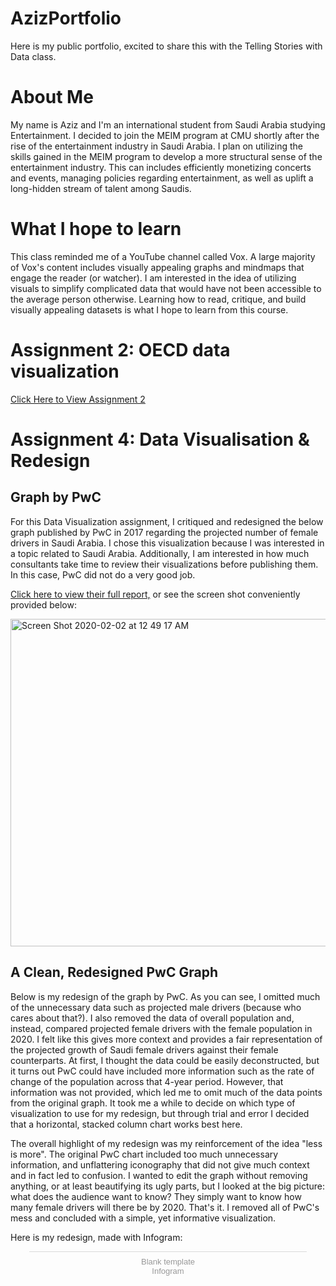 # AzizPortfolio
Here is my public portfolio, excited to share this with the Telling Stories with Data class.

# About Me
My name is Aziz and I'm an international student from Saudi Arabia studying Entertainment. I decided to join the MEIM program at CMU shortly after the rise of the entertainment industry in Saudi Arabia. I plan on utilizing the skills gained in the MEIM program to develop a more structural sense of the entertainment industry. This can includes efficiently monetizing concerts and events, managing policies regarding entertainment, as well as uplift a long-hidden stream of talent among Saudis.

# What I hope to learn
This class reminded me of a YouTube channel called Vox. A large majority of Vox's content includes visually appealing graphs and mindmaps that engage the reader (or watcher). I am interested in the idea of utilizing visuals to simplify complicated data that would have not been accessible to the average person otherwise. Learning how to read, critique, and build visually appealing datasets is what I hope to learn from this course.

# Assignment 2: OECD data visualization

[Click Here to View Assignment 2](https://azizaangari.github.io/AzizData/datavis2)


# Assignment 4: Data Visualisation & Redesign

## Graph by PwC
For this Data Visualization assignment, I critiqued and redesigned the below graph published by PwC in 2017 regarding the projected number of female drivers in Saudi Arabia. I chose this visualization because I was interested in a topic related to Saudi Arabia. Additionally, I am interested in how much consultants take time to review their visualizations before publishing them. In this case, PwC did not do a very good job.

[Click here to view their full report,](https://argaamplus.s3.amazonaws.com/664c5b42-f612-4227-91b7-398bfe847e4a.pdf) or see the screen shot conveniently provided below:

<img width="524" alt="Screen Shot 2020-02-02 at 12 49 17 AM" src="https://user-images.githubusercontent.com/60077122/73603912-1d0bb800-4557-11ea-8bca-edab442308da.png">


## A Clean, Redesigned PwC Graph
Below is my redesign of the graph by PwC. As you can see, I omitted much of the unnecessary data such as projected male drivers (because who cares about that?). I also removed the data of overall population and, instead, compared projected female drivers with the female population in 2020. I felt like this gives more context and provides a fair representation of the projected growth of Saudi female drivers against their female counterparts. At first, I thought the data could be easily deconstructed, but it turns out PwC could have included more information such as the rate of change of the population across that 4-year period. However, that information was not provided, which led me to omit much of the data points from the original graph. It took me a while to decide on which type of visualization to use for my redesign, but through trial and error I decided that a horizontal, stacked column chart works best here. 

The overall highlight of my redesign was my reinforcement of the idea "less is more". The original PwC chart included too much unnecessary information, and unflattering iconography that did not give much context and in fact led to confusion. I wanted to edit the graph without removing anything, or at least beautifying its ugly parts, but I looked at the big picture: what does the audience want to know? They simply want to know how many female drivers will there be by 2020. That's it. I removed all of PwC's mess and concluded with a simple, yet informative visualization.

Here is my redesign, made with Infogram:


<div class="infogram-embed" data-id="4843b8bc-e4db-43a6-a888-d2e3cddeaba6" data-type="interactive" data-title="Blank template"></div><script>!function(e,i,n,s){var t="InfogramEmbeds",d=e.getElementsByTagName("script")[0];if(window[t]&&window[t].initialized)window[t].process&&window[t].process();else if(!e.getElementById(n)){var o=e.createElement("script");o.async=1,o.id=n,o.src="https://e.infogram.com/js/dist/embed-loader-min.js",d.parentNode.insertBefore(o,d)}}(document,0,"infogram-async");</script><div style="padding:8px 0;font-family:Arial!important;font-size:13px!important;line-height:15px!important;text-align:center;border-top:1px solid #dadada;margin:0 30px"><a href="https://infogram.com/4843b8bc-e4db-43a6-a888-d2e3cddeaba6" style="color:#989898!important;text-decoration:none!important;" target="_blank">Blank template</a><br><a href="https://infogram.com" style="color:#989898!important;text-decoration:none!important;" target="_blank" rel="nofollow">Infogram</a></div>
